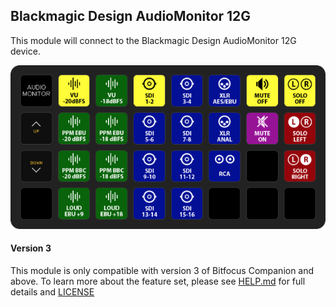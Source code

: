 ## Blackmagic Design AudioMonitor 12G

This module will connect to the Blackmagic Design AudioMonitor 12G device.

![Sample BMD AudioMonitor Layout](./companion/images/layout01.png)

#### Version 3

This module is only compatible with version 3 of Bitfocus Companion and above. To learn more about the feature set, please see [HELP.md](./companion/HELP.md) for full details and [LICENSE](./LICENSE)
